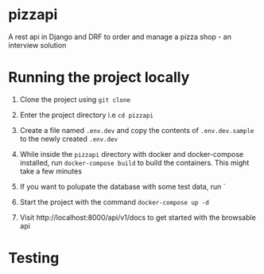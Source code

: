 # pizzapi

A rest api in Django and DRF to  order and manage a pizza shop  - an interview  solution

# Running the project locally

1. Clone the project using `git clone`
2. Enter the project directory i.e `cd pizzapi`
3. Create a file named `.env.dev` and copy the contents of `.env.dev.sample` to the newly created `.env.dev`
4. While inside the `pizzapi` directory with docker and docker-compose installed, run `docker-compose build` to build the containers. This might take a few minutes
5. If you want to polupate the database with some test data, run `

6. Start the project with the command `docker-compose up -d`
7. Visit http://localhost:8000/api/v1/docs to get started with the browsable api

# Testing


